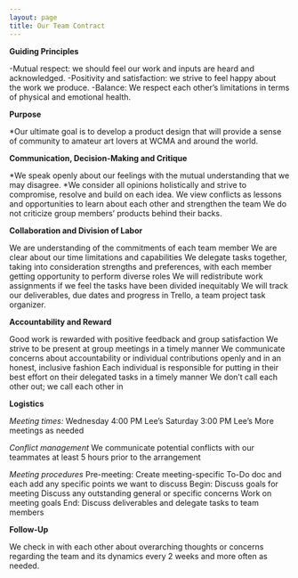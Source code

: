 ```yaml
---
layout: page
title: Our Team Contract
---
```


**Guiding Principles**

  -Mutual respect: we should feel our work and inputs are heard and acknowledged.
  -Positivity and satisfaction: we strive to feel happy about the work we produce.
  -Balance: We respect each other’s limitations in terms of physical and emotional health.

**Purpose**

  *Our ultimate goal is to develop a product design that will provide a sense of community to amateur art lovers at WCMA and around the world.

**Communication, Decision-Making and Critique**

  *We speak openly about our feelings with the mutual understanding that we may disagree. 
  *We consider all opinions holistically and strive to compromise, resolve and build on each idea. 
We view conflicts as lessons and opportunities to learn about each other and strengthen the team
We do not criticize group members’ products behind their backs.

**Collaboration and Division of Labor**

We are understanding of the commitments of each team member
We are clear about our time limitations and capabilities
We delegate tasks together, taking into consideration strengths and preferences, with each member getting opportunity to perform diverse roles
We will redistribute work assignments if we feel the tasks have been divided inequitably
We will track our deliverables, due dates and progress in Trello, a team project task organizer. 

**Accountability and Reward**

Good work is rewarded with positive feedback and group satisfaction
We strive to be present at group meetings in a timely manner
We communicate concerns about accountability or individual contributions openly and in an honest, inclusive fashion
Each individual is responsible for putting in their best effort on their delegated tasks in a timely manner
We don’t call each other out; we call each other in

**Logistics**

*Meeting times:*
Wednesday 4:00 PM Lee’s
Saturday 3:00 PM Lee’s
More meetings as needed

*Conflict management*
We communicate potential conflicts with our teammates at least 5 hours prior to the arrangement

*Meeting procedures*
Pre-meeting: Create meeting-specific To-Do doc and each add any specific points we want to discuss
Begin: Discuss goals for meeting
Discuss any outstanding general or specific concerns
Work on meeting goals
End: Discuss deliverables and delegate tasks to team members

**Follow-Up**

We check in with each other about overarching thoughts or concerns regarding the team and its dynamics every 2 weeks and more often as needed. 





